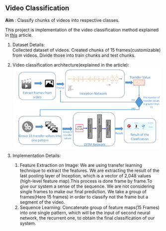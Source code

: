 ## Video Classification
**Aim** : Classify chunks of videos into respective classes.<br>

This project is implementation of the video classification method explained in [this](https://dzone.com/articles/video-analysis-to-detect-suspicious-activity-based) article.

1. Dataset Details:<br>
Collected dataset of videos. Created chunks of 15 frames(customizable) from videos. Divide those into train chunks and test chunks.

2. Video classification architecture(explained in the article):
![Network Architecture](video_classification_Architecture.png)<br>

3. Implementation Details:<br>
   1. Feature Extraction on Image: We are using transfer learning technique to extract the features. We are extracting the result of the last pooling layer of Inception, which is a vector of 2,048 values (high-level feature map).This process is done frame by frame.To give our system a sense of the sequence. We are not considering single frames to make our final prediction. We take a group of frames(Here 15 frames) in order to classify not the frame but a segment of the video.
   2. Sequence Learning: Concatenate group of feature maps(15 Frames) into one single pattern, which will be the input of second neural network, the recurrent one, to obtain the final classification of our system.
